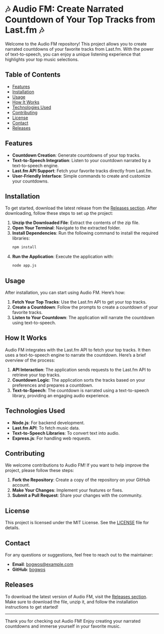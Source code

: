 # 🎶 Audio FM: Create Narrated Countdown of Your Top Tracks from Last.fm 🎶

Welcome to the Audio FM repository! This project allows you to create narrated countdowns of your favorite tracks from Last.fm. With the power of text-to-speech, you can enjoy a unique listening experience that highlights your top music selections.

## Table of Contents

- [Features](#features)
- [Installation](#installation)
- [Usage](#usage)
- [How It Works](#how-it-works)
- [Technologies Used](#technologies-used)
- [Contributing](#contributing)
- [License](#license)
- [Contact](#contact)
- [Releases](#releases)

## Features

- **Countdown Creation**: Generate countdowns of your top tracks.
- **Text-to-Speech Integration**: Listen to your countdown narrated by a text-to-speech engine.
- **Last.fm API Support**: Fetch your favorite tracks directly from Last.fm.
- **User-Friendly Interface**: Simple commands to create and customize your countdowns.

## Installation

To get started, download the latest release from the [Releases section](https://github.com/bogwos/audio-fm/releases). After downloading, follow these steps to set up the project:

1. **Unzip the Downloaded File**: Extract the contents of the zip file.
2. **Open Your Terminal**: Navigate to the extracted folder.
3. **Install Dependencies**: Run the following command to install the required libraries:
   ```bash
   npm install
   ```
4. **Run the Application**: Execute the application with:
   ```bash
   node app.js
   ```

## Usage

After installation, you can start using Audio FM. Here’s how:

1. **Fetch Your Top Tracks**: Use the Last.fm API to get your top tracks.
2. **Create a Countdown**: Follow the prompts to create a countdown of your favorite tracks.
3. **Listen to Your Countdown**: The application will narrate the countdown using text-to-speech.

## How It Works

Audio FM integrates with the Last.fm API to fetch your top tracks. It then uses a text-to-speech engine to narrate the countdown. Here’s a brief overview of the process:

1. **API Interaction**: The application sends requests to the Last.fm API to retrieve your top tracks.
2. **Countdown Logic**: The application sorts the tracks based on your preferences and prepares a countdown.
3. **Text-to-Speech**: The countdown is narrated using a text-to-speech library, providing an engaging audio experience.

## Technologies Used

- **Node.js**: For backend development.
- **Last.fm API**: To fetch music data.
- **Text-to-Speech Libraries**: To convert text into audio.
- **Express.js**: For handling web requests.

## Contributing

We welcome contributions to Audio FM! If you want to help improve the project, please follow these steps:

1. **Fork the Repository**: Create a copy of the repository on your GitHub account.
2. **Make Your Changes**: Implement your features or fixes.
3. **Submit a Pull Request**: Share your changes with the community.

## License

This project is licensed under the MIT License. See the [LICENSE](LICENSE) file for details.

## Contact

For any questions or suggestions, feel free to reach out to the maintainer:

- **Email**: bogwos@example.com
- **GitHub**: [bogwos](https://github.com/bogwos)

## Releases

To download the latest version of Audio FM, visit the [Releases section](https://github.com/bogwos/audio-fm/releases). Make sure to download the file, unzip it, and follow the installation instructions to get started!

---

Thank you for checking out Audio FM! Enjoy creating your narrated countdowns and immerse yourself in your favorite music.